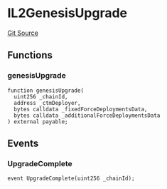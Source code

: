 # IL2GenesisUpgrade
[Git Source](https://github.com/matter-labs/zksync-contracts/blob/c6e73735b89a4b474234f6471e326125c9069f15/contracts/system-contracts/interfaces/IL2GenesisUpgrade.sol)


## Functions
### genesisUpgrade


```solidity
function genesisUpgrade(
  uint256 _chainId,
  address _ctmDeployer,
  bytes calldata _fixedForceDeploymentsData,
  bytes calldata _additionalForceDeploymentsData
) external payable;
```

## Events
### UpgradeComplete

```solidity
event UpgradeComplete(uint256 _chainId);
```

